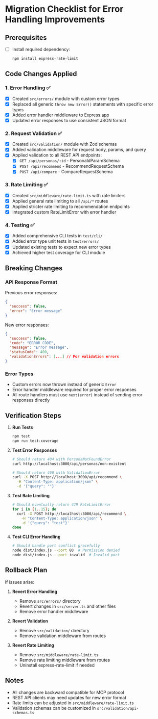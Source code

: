 # Migration Checklist for Error Handling Improvements

## Prerequisites

- [ ] Install required dependency:
  ```bash
  npm install express-rate-limit
  ```

## Code Changes Applied

### 1. Error Handling ✅
- [x] Created `src/errors/` module with custom error types
- [x] Replaced all generic `throw new Error()` statements with specific error types
- [x] Added error handler middleware to Express app
- [x] Updated error responses to use consistent JSON format

### 2. Request Validation ✅
- [x] Created `src/validation/` module with Zod schemas
- [x] Added validation middleware for request body, params, and query
- [x] Applied validation to all REST API endpoints:
  - [x] `GET /api/personas/:id` - PersonaIdParamSchema
  - [x] `POST /api/recommend` - RecommendRequestSchema
  - [x] `POST /api/compare` - CompareRequestSchema

### 3. Rate Limiting ✅
- [x] Created `src/middleware/rate-limit.ts` with rate limiters
- [x] Applied general rate limiting to all `/api/*` routes
- [x] Applied stricter rate limiting to recommendation endpoints
- [x] Integrated custom RateLimitError with error handler

### 4. Testing ✅
- [x] Added comprehensive CLI tests in `test/cli/`
- [x] Added error type unit tests in `test/errors/`
- [x] Updated existing tests to expect new error types
- [x] Achieved higher test coverage for CLI module

## Breaking Changes

### API Response Format
Previous error responses:
```json
{
  "success": false,
  "error": "Error message"
}
```

New error responses:
```json
{
  "success": false,
  "code": "ERROR_CODE",
  "message": "Error message",
  "statusCode": 400,
  "validationErrors": [...] // For validation errors
}
```

### Error Types
- Custom errors now thrown instead of generic `Error`
- Error handler middleware required for proper error responses
- All route handlers must use `next(error)` instead of sending error responses directly

## Verification Steps

1. **Run Tests**
   ```bash
   npm test
   npm run test:coverage
   ```

2. **Test Error Responses**
   ```bash
   # Should return 404 with PersonaNotFoundError
   curl http://localhost:3000/api/personas/non-existent
   
   # Should return 400 with ValidationError
   curl -X POST http://localhost:3000/api/recommend \
     -H "Content-Type: application/json" \
     -d '{"query": ""}'
   ```

3. **Test Rate Limiting**
   ```bash
   # Should eventually return 429 RateLimitError
   for i in {1..15}; do 
     curl -X POST http://localhost:3000/api/recommend \
       -H "Content-Type: application/json" \
       -d '{"query": "test"}'
   done
   ```

4. **Test CLI Error Handling**
   ```bash
   # Should handle port conflict gracefully
   node dist/index.js --port 80  # Permission denied
   node dist/index.js --port invalid  # Invalid port
   ```

## Rollback Plan

If issues arise:

1. **Revert Error Handling**
   - Remove `src/errors/` directory
   - Revert changes in `src/server.ts` and other files
   - Remove error handler middleware

2. **Revert Validation**
   - Remove `src/validation/` directory
   - Remove validation middleware from routes

3. **Revert Rate Limiting**
   - Remove `src/middleware/rate-limit.ts`
   - Remove rate limiting middleware from routes
   - Uninstall express-rate-limit if needed

## Notes

- All changes are backward compatible for MCP protocol
- REST API clients may need updates for new error format
- Rate limits can be adjusted in `src/middleware/rate-limit.ts`
- Validation schemas can be customized in `src/validation/api-schemas.ts`